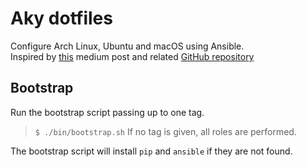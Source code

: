 # Aky dotfiles
Configure Arch Linux, Ubuntu and macOS using Ansible.  
Inspired by [this](https://medium.com/espinola-designs/manage-your-dotfiles-with-ansible-6dbedd5532bb) medium post and related [GitHub repository](https://github.com/kespinola/dotfiles)

## Bootstrap
Run the bootstrap script passing up to one tag. 
> `$ ./bin/bootstrap.sh` 
If no tag is given, all roles are performed. 

The bootstrap script will install `pip` and `ansible` if they are not found. 
